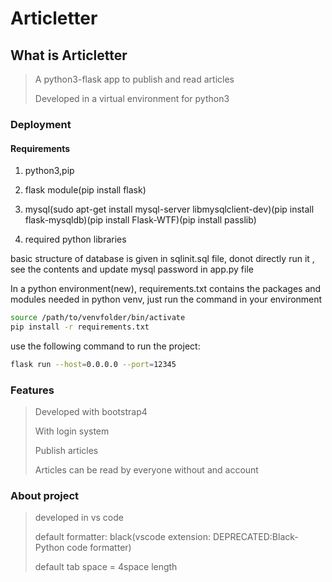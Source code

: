 # Articletter

## What is Articletter

> A python3-flask app to publish and read articles
>
> Developed in a virtual environment for python3

### Deployment

#### Requirements

1. python3,pip

2. flask module(pip install flask)

3. mysql(sudo apt-get install mysql-server libmysqlclient-dev)(pip install flask-mysqldb)(pip install Flask-WTF)(pip install passlib)

4. required python libraries

basic structure of database is given in sqlinit.sql file, donot directly run it , see the contents
and update mysql password in app.py file

In a python environment(new),
requirements.txt contains the packages and modules needed in python venv, just run the command in your environment

```sh
source /path/to/venvfolder/bin/activate
pip install -r requirements.txt
```

use the following command to run the project:

```sh
flask run --host=0.0.0.0 --port=12345
```

### Features

> Developed with bootstrap4
>
> With login system
>
> Publish articles
>
> Articles can be read by everyone without and account
>

### About project
>
> developed in vs code
>
> default formatter: black(vscode extension: DEPRECATED:Black-Python code formatter)
>
> default tab space = 4space length
